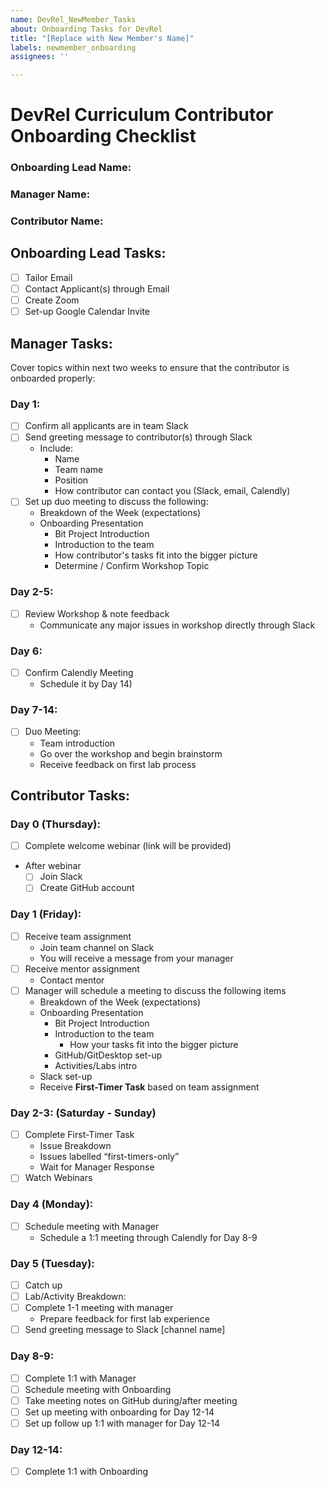 ```yaml
---
name: DevRel_NewMember_Tasks
about: Onboarding Tasks for DevRel
title: "[Replace with New Member's Name]"
labels: newmember_onboarding
assignees: ''

---
```


# DevRel Curriculum Contributor Onboarding Checklist
### Onboarding Lead Name:
### Manager Name:  
### Contributor Name:  



## Onboarding Lead Tasks: 

- [ ] Tailor Email 
- [ ] Contact Applicant(s) through Email
- [ ] Create Zoom
- [ ] Set-up Google Calendar Invite

## Manager Tasks:

Cover topics within next two weeks to ensure that the contributor is onboarded properly: 

### Day 1:
- [ ] Confirm all applicants are in team Slack
- [ ] Send greeting message to contributor(s) through Slack
  * Include:
    * Name
    * Team name
    * Position
    * How contributor can contact you (Slack, email, Calendly)
- [ ] Set up duo meeting to discuss the following:
  * Breakdown of the Week (expectations)
  * Onboarding Presentation
    * Bit Project Introduction
    * Introduction to the team
    * How contributor's tasks fit into the bigger picture
    * Determine / Confirm Workshop Topic

### Day 2-5:
- [ ] Review Workshop & note feedback
  * Communicate any major issues in workshop directly through Slack

### Day 6:
- [ ] Confirm Calendly Meeting
  * Schedule it by Day 14)

### Day 7-14:
- [ ] Duo Meeting:
  * Team introduction
  * Go over the workshop and begin brainstorm
  * Receive feedback on first lab process



## Contributor Tasks:

### Day 0 (Thursday):
- [ ] Complete welcome webinar (link will be provided)
* After webinar
  - [ ] Join Slack
  - [ ] Create GitHub account

### Day 1 (Friday):
- [ ] Receive team assignment
  * Join team channel on Slack
  * You will receive a message from your manager
- [ ] Receive mentor assignment
  * Contact mentor
- [ ] Manager will schedule a meeting to discuss the following items
  * Breakdown of the Week (expectations)
  * Onboarding Presentation
    * Bit Project Introduction
    * Introduction to the team
      * How your tasks fit into the bigger picture
    * GitHub/GitDesktop set-up
    * Activities/Labs intro
  * Slack set-up
  * Receive **First-Timer Task** based on team assignment

### Day 2-3: (Saturday - Sunday)
- [ ] Complete First-Timer Task
   * Issue Breakdown
   * Issues labelled “first-timers-only”
   * Wait for Manager Response
- [ ] Watch Webinars

### Day 4 (Monday):
- [ ] Schedule meeting with Manager
  * Schedule a 1:1 meeting through Calendly for Day 8-9

### Day 5 (Tuesday):
- [ ] Catch up
- [ ] Lab/Activity Breakdown:
- [ ] Complete 1-1 meeting with manager
  * Prepare feedback for first lab experience
- [ ] Send greeting message to Slack [channel name]

### Day 8-9:
- [ ] Complete 1:1 with Manager
- [ ] Schedule meeting with Onboarding
- [ ] Take meeting notes on GitHub during/after meeting
- [ ] Set up meeting with onboarding for Day 12-14
- [ ] Set up follow up 1:1 with manager for Day 12-14

### Day 12-14:
- [ ] Complete 1:1 with Onboarding
